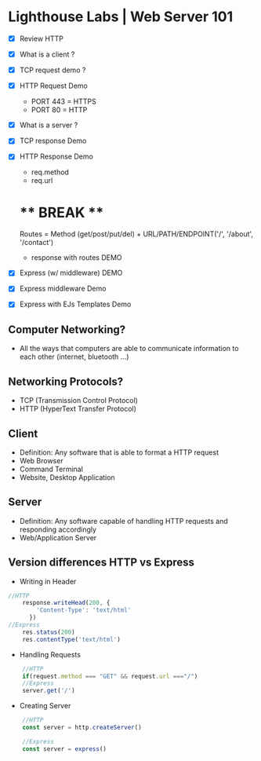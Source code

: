 # Lighthouse Labs | Web Server 101 

* [x] Review HTTP
* [x] What is a client ?
* [x] TCP request demo ?
* [x] HTTP Request Demo
    - PORT 443 = HTTPS
    - PORT 80 = HTTP
* [x] What is a server ?
* [x] TCP response Demo
* [x] HTTP Response Demo 
    - req.method 
    - req.url


    # ** BREAK ** 
    Routes = Method (get/post/put/del) + URL/PATH/ENDPOINT('/', '/about', '/contact')

    - response with routes DEMO
* [x] Express (w/ middleware) DEMO 
* [x] Express middleware Demo
* [x] Express with  EJs Templates Demo

## Computer Networking? 

- All the ways that computers are able to communicate information to each other (internet, bluetooth ...)

## Networking Protocols?

- TCP (Transmission Control Protocol)
- HTTP (HyperText Transfer Protocol)

## Client 
- Definition: Any software that is able to format a HTTP request
- Web Browser
- Command Terminal
- Website, Desktop Application

## Server
- Definition: Any software capable of handling HTTP requests and responding accordingly
- Web/Application Server

## Version differences HTTP vs Express

- Writing in Header
```js
//HTTP
    response.writeHead(200, {
        'Content-Type': 'text/html'
      })
//Express
    res.status(200)
    res.contentType('text/html')
```


- Handling Requests
```js
    //HTTP
    if(request.method === "GET" && request.url ==="/") 
    //Express
    server.get('/')
```


- Creating Server
```js
    //HTTP
    const server = http.createServer()

    //Express
    const server = express()
```


    